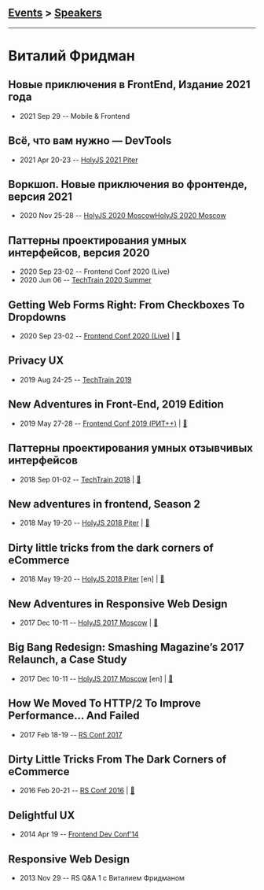 ## [Events](../README.md) > [Speakers](../speakers.md)
---

# Виталий Фридман

## Новые приключения в FrontEnd, Издание 2021 года
- 2021 Sep 29 -- Mobile &amp; Frontend    
## Всё, что вам нужно — DevTools
- 2021 Apr 20-23 -- [HolyJS 2021 Piter](https://youtu.be/KLW8wjJ6SqM)    
## Воркшоп. Новые приключения во фронтенде, версия 2021
- 2020 Nov 25-28 -- [HolyJS 2020 Moscow](https://youtu.be/x7S1YrP8GOg,https://youtu.be/KkOsTHMTsfI)[HolyJS 2020 Moscow](https://youtu.be/x7S1YrP8GOg,https://youtu.be/KkOsTHMTsfI)    
## Паттерны проектирования умных интерфейсов, версия 2020
- 2020 Sep 23-02 -- Frontend Conf 2020 (Live)    
- 2020 Jun 06 -- [TechTrain 2020 Summer](https://youtu.be/Yi571O9Ihy8)    
## Getting Web Forms Right: From Checkboxes To Dropdowns
- 2020 Sep 23-02 -- [Frontend Conf 2020 (Live)](https://youtu.be/nAb1kdU_fYA)  | [:notebook:](https://drive.google.com/file/d/1W6cvXzZy9boohWIApcwwzVOUdkRVYFBY/view)  
## Privacy UX
- 2019 Aug 24-25 -- [TechTrain 2019](https://youtu.be/iHKlsHQ4SUs)    
## New Adventures in Front-End, 2019 Edition
- 2019 May 27-28 -- [Frontend Conf 2019 (РИТ++)](https://www.youtube.com/watch?v=Wz17FARavd0)  | [:notebook:](https://www.dropbox.com/sh/kg71jju3yvj5jqw/AAAGCH5bqruyDSvQMIUwBCkJa/%D0%9A%D0%BE%D0%BD%D0%B3%D1%80%D0%B5%D1%81%D1%81-%D1%85%D0%BE%D0%BB%D0%BB/27.05/8.New%20Adventures%20in%20Front-End%202019%20Edition_%D0%92%D0%B8%D1%82%D0%B0%D0%BB%D0%B8%D0%B9%20%D0%A4%D1%80%D0%B8%D0%B4%D0%BC%D0%B0%D0%BD_%D0%B2%D0%B5%D1%80.1.pdf?dl=0)  
## Паттерны проектирования умных отзывчивых интерфейсов
- 2018 Sep 01-02 -- [TechTrain 2018](https://youtu.be/hzVYV50Ckbg)  | [:notebook:](https://downloads.ctfassets.net/oxjq45e8ilak/xDJlb8GzReuWE6UkKk8MS/9fab01d289461c07a0111ee9bcc5cc07/Vitaly_Friedman_Smart_responsive_interface_design_patterns.pdf)  
## New adventures in frontend, Season 2
- 2018 May 19-20 -- [HolyJS 2018 Piter](https://youtu.be/wuTPzW6aK0Q)  | [:notebook:](https://downloads.ctfassets.net/nn534z2fqr9f/258nBVG8gIoqgU6Gc2ymGQ/321f64509d556f34ebc8a050e1b90891/holyjs-opening.pdf)  
## Dirty little tricks from the dark corners of eCommerce
- 2018 May 19-20 -- [HolyJS 2018 Piter](https://youtu.be/JZQsvPXMuJM) [en] | [:notebook:](https://downloads.ctfassets.net/nn534z2fqr9f/2sw2xzK7c8qeW4UeW6ugsC/c12e156572aaf355308dcd5d0a89e3f8/holy-dirty-little-tricks.pdf)  
## New Adventures in Responsive Web Design
- 2017 Dec 10-11 -- [HolyJS 2017 Moscow](https://www.youtube.com/watch?v=rgHLV2fe-2I)  | [:notebook:](https://downloads.ctfassets.net/nn534z2fqr9f/1xNCNjP5xm2i4QAUeiOCuE/1ea6008676818ad1afbe8c0e281796ed/vitaly-friedman-new-adventures-in-responsive-design.pdf)  
## Big Bang Redesign: Smashing Magazine’s 2017 Relaunch, a Case Study
- 2017 Dec 10-11 -- [HolyJS 2017 Moscow](https://www.youtube.com/watch?v=CQ6QqI0tV58) [en] | [:notebook:](https://downloads.ctfassets.net/nn534z2fqr9f/6OVnOnD0PeaqaOuEmEuyOw/8bb85a7a0fe2a728bfa2e8d6a0d3080f/smashing-redesign-big-bang-case-study.pdf)  
## How We Moved To HTTP&#x2F;2 To Improve Performance... And Failed
- 2017 Feb 18-19 -- [RS Conf 2017](https://www.youtube.com/watch?v=whFhyHysYYg)    
## Dirty Little Tricks From The Dark Corners of eCommerce
- 2016 Feb 20-21 -- [RS Conf 2016](https://www.youtube.com/watch?v=R-n_E0U1zC4)  | [:notebook:](https://www.youtube.com/watch?v=VVnvFAOXZvo)  
## Delightful UX
- 2014 Apr 19 -- [Frontend Dev Conf’14](https://www.youtube.com/watch?v=By3qHQbh8Qs)    
## Responsive Web Design
- 2013 Nov 29 -- RS Q&amp;A 1 c Виталием Фридманом    
